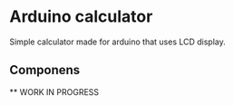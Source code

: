 # Arduino calculator

Simple calculator made for arduino that uses LCD display.

## Componens

** WORK IN PROGRESS